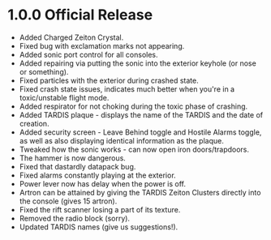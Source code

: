 # 1.0.0 Official Release
- Added Charged Zeiton Crystal.
- Fixed bug with exclamation marks not appearing.
- Added sonic port control for all consoles.
- Added repairing via putting the sonic into the exterior keyhole (or nose or something).
- Fixed particles with the exterior during crashed state.
- Fixed crash state issues, indicates much better when you're in a toxic/unstable flight mode.
- Added respirator for not choking during the toxic phase of crashing.
- Added TARDIS plaque - displays the name of the TARDIS and the date of creation.
- Added security screen - Leave Behind toggle and Hostile Alarms toggle, as well as also displaying identical information as the plaque.
- Tweaked how the sonic works - can now open iron doors/trapdoors.
- The hammer is now dangerous.
- Fixed that dastardly datapack bug.
- Fixed alarms constantly playing at the exterior.
- Power lever now has delay when the power is off.
- Artron can be attained by giving the TARDIS Zeiton Clusters directly into the console (gives 15 artron).
- Fixed the rift scanner losing a part of its texture.
- Removed the radio block (sorry).
- Updated TARDIS names (give us suggestions!).